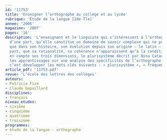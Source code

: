 ```yaml
---
id: '11753'
title: 'Enseigner l’orthographe au collège et au lycée'
rubrique: 'Étude de la langue [2de-Tle]'
annee: '2006'
magazine: '2007'
pages: '16'
description: 'L’enseignant et le linguiste qui s’intéressent à l’orthographe savent,
  d’une part, qu’elle constitue un domaine de savoir complexe qui ne peut se comprendre
  que dans son histoire, son évolution depuis son origine – le latin – et, d’autre
  part, que sa rationalité, sa cohérence n’apparaissent qu’à la condition de prendre
  en compte ses trois dimensions, le plurisystème décrit par Nina Catach. Ainsi, fonder
  les apprentissages sur une analyse des spécificités de l’orthographe française,
  c’est développer les mots clés suivants : « plurisystème », « fréquence » et « méthode ».'
article_pdf: '11753.pdf'
revue: 'L’école des lettres des collèges'
auteurs:
- Patricia Fize
- Claude Gapaillard
disciplines:
- français
niveau_etudes:
- sixième
- cinquième
- quatrième
- troisième
programmes:
- étude de la langue - orthographe
---
```

